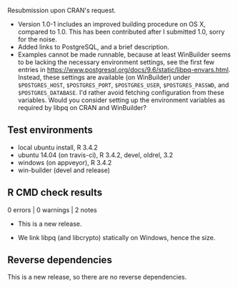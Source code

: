 Resubmission upon CRAN's request.

- Version 1.0-1 includes an improved building procedure on OS X, compared to 1.0. This has been contributed after I submitted 1.0, sorry for the noise.
- Added links to PostgreSQL, and a brief description.
- Examples cannot be made runnable, because at least WinBuilder seems to be lacking the necessary environment settings, see the first few entries in <https://www.postgresql.org/docs/9.6/static/libpq-envars.html>. Instead, these settings are available (on WinBuilder) under `$POSTGRES_HOST`, `$POSTGRES_PORT`, `$POSTGRES_USER`, `$POSTGRES_PASSWD`, and `$POSTGRES_DATABASE`. I'd rather avoid fetching configuration from these variables. Would you consider setting up the environment variables as required by libpq on CRAN and WinBuilder?

## Test environments
* local ubuntu install, R 3.4.2
* ubuntu 14.04 (on travis-ci), R 3.4.2, devel, oldrel, 3.2
* windows (on appveyor), R 3.4.2
* win-builder (devel and release)

## R CMD check results

0 errors | 0 warnings | 2 notes

* This is a new release.

* We link libpq (and libcrypto) statically on Windows, hence the size.

## Reverse dependencies

This is a new release, so there are no reverse dependencies.
